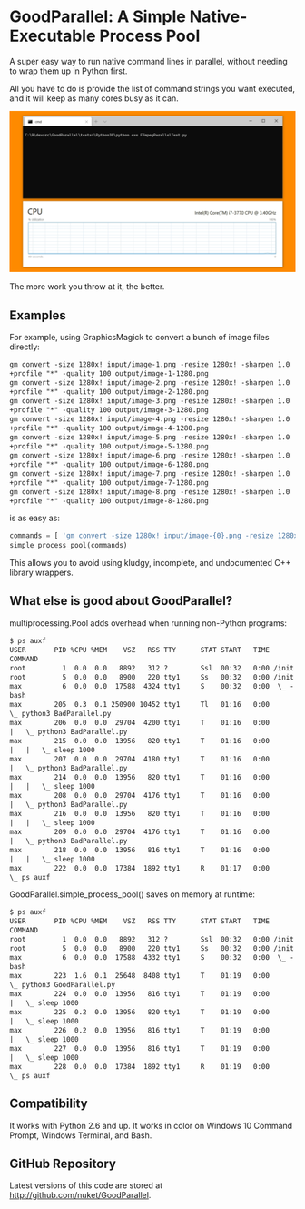 # GoodParallel: A Simple Native-Executable Process Pool

A super easy way to run native command lines in parallel,
without needing to wrap them up in Python first.

All you have to do is provide the list of command strings you want
executed, and it will keep as many cores busy as it can. 

![Parallel ffmpeg example](tests/Transcoding-Multicore.gif)

The more work you throw at it, the better.

## Examples

For example, using GraphicsMagick to convert a bunch of image files directly:

```
gm convert -size 1280x! input/image-1.png -resize 1280x! -sharpen 1.0 +profile "*" -quality 100 output/image-1-1280.png
gm convert -size 1280x! input/image-2.png -resize 1280x! -sharpen 1.0 +profile "*" -quality 100 output/image-2-1280.png
gm convert -size 1280x! input/image-3.png -resize 1280x! -sharpen 1.0 +profile "*" -quality 100 output/image-3-1280.png
gm convert -size 1280x! input/image-4.png -resize 1280x! -sharpen 1.0 +profile "*" -quality 100 output/image-4-1280.png
gm convert -size 1280x! input/image-5.png -resize 1280x! -sharpen 1.0 +profile "*" -quality 100 output/image-5-1280.png
gm convert -size 1280x! input/image-6.png -resize 1280x! -sharpen 1.0 +profile "*" -quality 100 output/image-6-1280.png
gm convert -size 1280x! input/image-7.png -resize 1280x! -sharpen 1.0 +profile "*" -quality 100 output/image-7-1280.png
gm convert -size 1280x! input/image-8.png -resize 1280x! -sharpen 1.0 +profile "*" -quality 100 output/image-8-1280.png
```

is as easy as:

```python
commands = [ 'gm convert -size 1280x! input/image-{0}.png -resize 1280x! -sharpen 1.0 +profile "*" -quality 100 output/image-{0}-1280.png'.format(i) for i in range(1, 9) ]
simple_process_pool(commands)
```

This allows you to avoid using kludgy, incomplete, and undocumented
C++ library wrappers.

## What else is good about GoodParallel?

multiprocessing.Pool adds overhead when running non-Python programs:

```
$ ps auxf
USER       PID %CPU %MEM    VSZ   RSS TTY      STAT START   TIME COMMAND
root         1  0.0  0.0   8892   312 ?        Ssl  00:32   0:00 /init
root         5  0.0  0.0   8900   220 tty1     Ss   00:32   0:00 /init
max          6  0.0  0.0  17588  4324 tty1     S    00:32   0:00  \_ -bash
max        205  0.3  0.1 250900 10452 tty1     Tl   01:16   0:00      \_ python3 BadParallel.py
max        206  0.0  0.0  29704  4200 tty1     T    01:16   0:00      |   \_ python3 BadParallel.py
max        215  0.0  0.0  13956   820 tty1     T    01:16   0:00      |   |   \_ sleep 1000
max        207  0.0  0.0  29704  4180 tty1     T    01:16   0:00      |   \_ python3 BadParallel.py
max        214  0.0  0.0  13956   820 tty1     T    01:16   0:00      |   |   \_ sleep 1000
max        208  0.0  0.0  29704  4176 tty1     T    01:16   0:00      |   \_ python3 BadParallel.py
max        216  0.0  0.0  13956   820 tty1     T    01:16   0:00      |   |   \_ sleep 1000
max        209  0.0  0.0  29704  4176 tty1     T    01:16   0:00      |   \_ python3 BadParallel.py
max        218  0.0  0.0  13956   816 tty1     T    01:16   0:00      |   |   \_ sleep 1000
max        222  0.0  0.0  17384  1892 tty1     R    01:17   0:00      \_ ps auxf
```

GoodParallel.simple_process_pool() saves on memory at runtime:

```
$ ps auxf
USER       PID %CPU %MEM    VSZ   RSS TTY      STAT START   TIME COMMAND
root         1  0.0  0.0   8892   312 ?        Ssl  00:32   0:00 /init
root         5  0.0  0.0   8900   220 tty1     Ss   00:32   0:00 /init
max          6  0.0  0.0  17588  4332 tty1     S    00:32   0:00  \_ -bash
max        223  1.6  0.1  25648  8408 tty1     T    01:19   0:00      \_ python3 GoodParallel.py
max        224  0.0  0.0  13956   816 tty1     T    01:19   0:00      |   \_ sleep 1000
max        225  0.2  0.0  13956   820 tty1     T    01:19   0:00      |   \_ sleep 1000
max        226  0.2  0.0  13956   816 tty1     T    01:19   0:00      |   \_ sleep 1000
max        227  0.0  0.0  13956   816 tty1     T    01:19   0:00      |   \_ sleep 1000
max        228  0.0  0.0  17384  1892 tty1     R    01:19   0:00      \_ ps auxf
```

## Compatibility

It works with Python 2.6 and up.
It works in color on Windows 10 Command Prompt, Windows Terminal, and Bash.

## GitHub Repository

Latest versions of this code are stored at http://github.com/nuket/GoodParallel.
